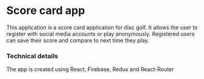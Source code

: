 # Score card app
This application is a score card application for disc golf. It allows the user to register with social media accounts or play anonymously. Registered users can save their score and compare to next time they play.

### Technical details
The app is created using React, Firebase, Redux and React-Router